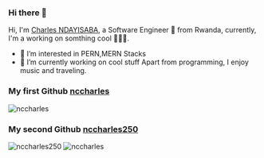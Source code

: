 
### Hi there 👋

Hi, I'm [Charles NDAYISABA](https://nccharles.site), a Software Engineer 🚀 from Rwanda, currently, I'm a working on somthing cool 🙍🏽‍♂️.
- 👀 I’m interested in PERN,MERN Stacks
- 🌱 I’m currently working on cool stuff
Apart from programming, I enjoy music and traveling.

### My first Github [nccharles](https://github.com/nccharles)
<img src="https://github-readme-stats.vercel.app/api?username=nccharles&show_icons=true&theme=gotham" alt="nccharles" />

### My second Github [nccharles250](https://github.com/nccharles250)
<img src="https://github-readme-stats.vercel.app/api?username=nccharles250&show_icons=true&theme=gotham" alt="nccharles250" />

<img src="https://github-readme-stats.vercel.app/api/top-langs/?username=nccharles&show_icons=true&theme=gotham&layout=compact" alt="nccharles" />
